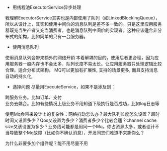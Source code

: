 - 用线程池ExecutorService异步处理

我理解ExecutorService其实也是内部使用了队列（如LinkedBlockingQueue），所以从设计上，其实和使用中间价的消息队列是差不多一致的。只是这里应用服务器既充当生产者又充当消费者，也是消息队列中间价的实现者。这种应该适合非分布式的架构，比如简单的只有一台服务器。
- 使用消息队列

使用消息队列会带来额外的网络开销
本着解耦的目的，使用后者更合理，因为应用服务器一般内存也不会太多，队列长度不易太长。让应用服务器只处理逻辑比较合理。适合分布式架构。
MQ可以更加有扩展性, 支持的场景更多, 而且支持消息自动的持久化,
- 选择问题
尽量用ExecuteService，如果不是涉及到：

跨服务业务。比如订单、支付   
业务去耦合。比如有些情况上级业务不用知道下级执行是否成功，比如log日志等

使用Mq会带来设计上的复杂性：网络抖动怎么办？最大队列长度怎么设置？超时时间又设置多少？Qos又设置为多少？消费者多少个比较合适？channel cache size又该设置为多少？业务线可能都是用同一个Mq，你占资源太多，或者设计不当导致整个Mq故障（比如你不确认消息），开发同志们难道不来撕你么？

为什么非要多加个组件呢？能不用尽量不用